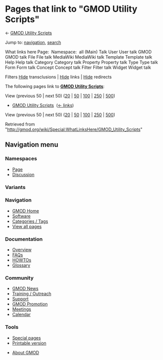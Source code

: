 <div id="mw-page-base" class="noprint">

</div>

<div id="mw-head-base" class="noprint">

</div>

<div id="content" class="mw-body" role="main">

<span id="top"></span>

<div id="mw-js-message" style="display:none;">

</div>



# <span dir="auto">Pages that link to "GMOD Utility Scripts"</span>

<div id="bodyContent">

<div id="contentSub">

← [GMOD Utility
Scripts](/wiki/GMOD_Utility_Scripts "GMOD Utility Scripts")

</div>

<div id="jump-to-nav" class="mw-jump">

Jump to: [navigation](#mw-navigation), [search](#p-search)

</div>

<div id="mw-content-text">

What links here Page:  Namespace:  all (Main) Talk User User talk GMOD
GMOD talk File File talk MediaWiki MediaWiki talk Template Template talk
Help Help talk Category Category talk Property Property talk Type Type
talk Form Form talk Concept Concept talk Filter Filter talk Widget
Widget talk

Filters
[Hide](/mediawiki/index.php?title=Special:WhatLinksHere/GMOD_Utility_Scripts&hidetrans=1 "Special:WhatLinksHere/GMOD Utility Scripts")
transclusions \|
[Hide](/mediawiki/index.php?title=Special:WhatLinksHere/GMOD_Utility_Scripts&hidelinks=1 "Special:WhatLinksHere/GMOD Utility Scripts")
links \|
[Hide](/mediawiki/index.php?title=Special:WhatLinksHere/GMOD_Utility_Scripts&hideredirs=1 "Special:WhatLinksHere/GMOD Utility Scripts")
redirects

The following pages link to **[GMOD Utility
Scripts](/wiki/GMOD_Utility_Scripts "GMOD Utility Scripts")**:

View (previous 50 \| next 50)
([20](/mediawiki/index.php?title=Special:WhatLinksHere/GMOD_Utility_Scripts&limit=20 "Special:WhatLinksHere/GMOD Utility Scripts")
\|
[50](/mediawiki/index.php?title=Special:WhatLinksHere/GMOD_Utility_Scripts&limit=50 "Special:WhatLinksHere/GMOD Utility Scripts")
\|
[100](/mediawiki/index.php?title=Special:WhatLinksHere/GMOD_Utility_Scripts&limit=100 "Special:WhatLinksHere/GMOD Utility Scripts")
\|
[250](/mediawiki/index.php?title=Special:WhatLinksHere/GMOD_Utility_Scripts&limit=250 "Special:WhatLinksHere/GMOD Utility Scripts")
\|
[500](/mediawiki/index.php?title=Special:WhatLinksHere/GMOD_Utility_Scripts&limit=500 "Special:WhatLinksHere/GMOD Utility Scripts"))

- [GMOD Utility
  Scripts](/wiki/GMOD_Utility_Scripts "GMOD Utility Scripts") ‎
  <span class="mw-whatlinkshere-tools">([←
  links](/mediawiki/index.php?title=Special:WhatLinksHere&target=GMOD+Utility+Scripts "Special:WhatLinksHere"))</span>

View (previous 50 \| next 50)
([20](/mediawiki/index.php?title=Special:WhatLinksHere/GMOD_Utility_Scripts&limit=20 "Special:WhatLinksHere/GMOD Utility Scripts")
\|
[50](/mediawiki/index.php?title=Special:WhatLinksHere/GMOD_Utility_Scripts&limit=50 "Special:WhatLinksHere/GMOD Utility Scripts")
\|
[100](/mediawiki/index.php?title=Special:WhatLinksHere/GMOD_Utility_Scripts&limit=100 "Special:WhatLinksHere/GMOD Utility Scripts")
\|
[250](/mediawiki/index.php?title=Special:WhatLinksHere/GMOD_Utility_Scripts&limit=250 "Special:WhatLinksHere/GMOD Utility Scripts")
\|
[500](/mediawiki/index.php?title=Special:WhatLinksHere/GMOD_Utility_Scripts&limit=500 "Special:WhatLinksHere/GMOD Utility Scripts"))

</div>

<div class="printfooter">

Retrieved from
"<http://gmod.org/wiki/Special:WhatLinksHere/GMOD_Utility_Scripts>"

</div>

<div id="catlinks" class="catlinks catlinks-allhidden">

</div>

<div class="visualClear">

</div>

</div>

</div>

<div id="mw-navigation">

## Navigation menu

<div id="mw-head">



<div id="left-navigation">

<div id="p-namespaces" class="vectorTabs" role="navigation"
aria-labelledby="p-namespaces-label">

### Namespaces

- <span id="ca-nstab-main"><a href="/wiki/GMOD_Utility_Scripts" accesskey="c"
  title="View the content page [c]">Page</a></span>
- <span id="ca-talk"><a
  href="/mediawiki/index.php?title=Talk:GMOD_Utility_Scripts&amp;action=edit&amp;redlink=1"
  accesskey="t"
  title="Discussion about the content page [t]">Discussion</a></span>

</div>

<div id="p-variants" class="vectorMenu emptyPortlet" role="navigation"
aria-labelledby="p-variants-label">

### 

### Variants[](#)

<div class="menu">

</div>

</div>

</div>

<div id="right-navigation">





</div>



</div>

</div>

</div>

<div id="mw-panel">

<div id="p-logo" role="banner">

<a href="/wiki/Main_Page"
style="background-image: url(http://gmod.org/images/GMOD-cogs.png);"
title="Visit the main page"></a>

</div>

<div id="p-Navigation" class="portal" role="navigation"
aria-labelledby="p-Navigation-label">

### Navigation

<div class="body">

- <span id="n-GMOD-Home">[GMOD Home](/wiki/Main_Page)</span>
- <span id="n-Software">[Software](/wiki/GMOD_Components)</span>
- <span id="n-Categories-.2F-Tags">[Categories /
  Tags](/wiki/Categories)</span>
- <span id="n-View-all-pages">[View all
  pages](/wiki/Special:AllPages)</span>

</div>

</div>

<div id="p-Documentation" class="portal" role="navigation"
aria-labelledby="p-Documentation-label">

### Documentation

<div class="body">

- <span id="n-Overview">[Overview](/wiki/Overview)</span>
- <span id="n-FAQs">[FAQs](/wiki/Category:FAQ)</span>
- <span id="n-HOWTOs">[HOWTOs](/wiki/Category:HOWTO)</span>
- <span id="n-Glossary">[Glossary](/wiki/Glossary)</span>

</div>

</div>

<div id="p-Community" class="portal" role="navigation"
aria-labelledby="p-Community-label">

### Community

<div class="body">

- <span id="n-GMOD-News">[GMOD News](/wiki/GMOD_News)</span>
- <span id="n-Training-.2F-Outreach">[Training /
  Outreach](/wiki/Training_and_Outreach)</span>
- <span id="n-Support">[Support](/wiki/Support)</span>
- <span id="n-GMOD-Promotion">[GMOD
  Promotion](/wiki/GMOD_Promotion)</span>
- <span id="n-Meetings">[Meetings](/wiki/Meetings)</span>
- <span id="n-Calendar">[Calendar](/wiki/Calendar)</span>

</div>

</div>

<div id="p-tb" class="portal" role="navigation"
aria-labelledby="p-tb-label">

### Tools

<div class="body">

- <span id="t-specialpages"><a href="/wiki/Special:SpecialPages" accesskey="q"
  title="A list of all special pages [q]">Special pages</a></span>
- <span id="t-print"><a
  href="/mediawiki/index.php?title=Special:WhatLinksHere/GMOD_Utility_Scripts&amp;printable=yes"
  rel="alternate" accesskey="p"
  title="Printable version of this page [p]">Printable version</a></span>

</div>

</div>

</div>

</div>

<div id="footer" role="contentinfo">

- <span id="footer-places-about">[About
  GMOD](/wiki/GMOD:About "GMOD:About")</span>

<!-- -->






</div>
